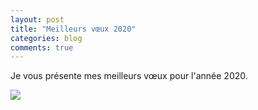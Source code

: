 ```yaml
---
layout: post
title: "Meilleurs vœux 2020"
categories: blog
comments: true
---
```


Je vous présente mes meilleurs vœux pour l'année 2020. 

![](/_pics/blog/21/new-year.gif)
